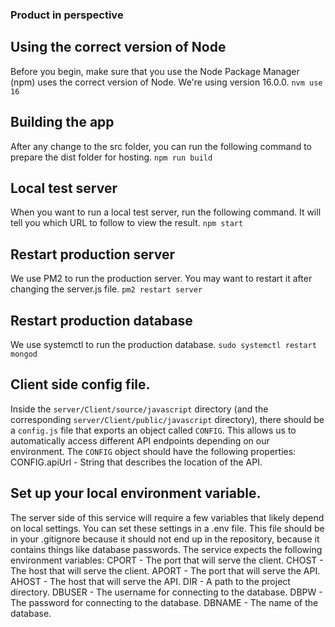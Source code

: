 ### Product in perspective

## Using the correct version of Node
Before you begin, make sure that you use the Node Package Manager (npm) uses
the correct version of Node. We're using version 16.0.0.
`nvm use 16`

## Building the app
After any change to the src folder, you can run the following command to
prepare the dist folder for hosting.
`npm run build`

## Local test server
When you want to run a local test server, run the following command. It will
tell you which URL to follow to view the result.
`npm start`

## Restart production server
We use PM2 to run the production server. You may want to restart it after
changing the server.js file.
`pm2 restart server`

## Restart production database
We use systemctl to run the production database.
`sudo systemctl restart mongod`

## Client side config file.
Inside the `server/Client/source/javascript` directory (and the corresponding
`server/Client/public/javascript` directory), there should be a `config.js` file
that exports an object called `CONFIG`. This allows us to automatically access
different API endpoints depending on our environment. The `CONFIG` object should
have the following properties:
CONFIG.apiUrl   - String that describes the location of the API.

## Set up your local environment variable.
The server side of this service will require a few variables that likely depend
on local settings. You can set these settings in a .env file. This file should
be in your .gitignore because it should not end up in the repository, because it
contains things like database passwords. The service expects the following
environment variables:
CPORT   - The port that will serve the client.
CHOST   - The host that will serve the client.
APORT   - The port that will serve the API.
AHOST   - The host that will serve the API.
DIR     - A path to the project directory.
DBUSER  - The username for connecting to the database.
DBPW    - The password for connecting to the database.
DBNAME  - The name of the database.